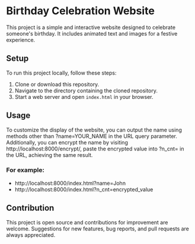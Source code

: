 # Birthday Celebration Website

This project is a simple and interactive website designed to celebrate someone's birthday. It includes animated text and images for a festive experience.

## Setup

To run this project locally, follow these steps:

1. Clone or download this repository.
2. Navigate to the directory containing the cloned repository.
3. Start a web server and open `index.html` in your browser.

## Usage

To customize the display of the website, you can output the name using methods other than ?name=YOUR_NAME in the URL query parameter. Additionally, you can encrypt the name by visiting http://localhost:8000/encrypt/, paste the encrypted value into ?n_cnt= in the URL, achieving the same result.

### For example:

- http://localhost:8000/index.html?name=John
- http://localhost:8000/index.html?n_cnt=encrypted_value

## Contribution

This project is open source and contributions for improvement are welcome. Suggestions for new features, bug reports, and pull requests are always appreciated.

